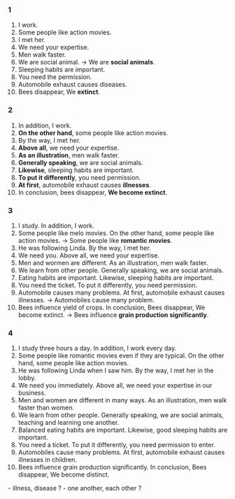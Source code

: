 ### 1
1. I work.
2. Some people like action movies.
3. I met her.
4. We need your expertise.
5. Men walk faster.
6. We are social animal.
-> We are **social animals**.
7. Sleeping habits are important.
8. You need the permission.
9. Automobile exhaust causes diseases.
10. Bees disappear, We **extinct**.
### 2
1. In addition, I work.
2. **On the other hand**, some people like action movies.
3. By the way, I met her.
4. **Above all**, we need your expertise.
5. **As an illustration**, men walk faster.
6. **Generally speaking**, we are social animals.
7. **Likewise**, sleeping habits are important.
8. **To put it differently**, you need permission.
9. **At first**, automobile exhaust causes **illnesses**.
10. In conclusion, bees disappear, **We become extinct**.
### 3
1. I study. In addition, I work.
2. Some people like melo movies. On the other hand, some people like action movies.
-> Some people like **romantic movies**.  
3. He was following Linda. By the way, I met her.
4. We need you. Above all, we need your expertise.
5. Men and wormen are different. As an illustration, men walk faster.
6. We learn from other people. Generally speaking, we are social animals.
7. Eating habits are important. Likewise, sleeping habits are important.
8. You need the ticket. To put it differently, you need permission.
9. Automobile causes many problems. At first, automobile exhaust causes illnesses.
-> Automobiles cause many problem.  
10. Bees influence yield of crops. In conclusion, Bees disappear, We become extinct.
-> Bees influence **grain production significantly**.
### 4
1. I study three hours a day. In addition, I work every day.
2. Some people like romantic movies even if they are typical. On the other hand, some people like action movies.
3. He was following Linda when I saw him. By the way, I met her in the lobby.
4. We need you immediately. Above all, we need your expertise in our business.
5. Men and women are different in many ways. As an illustration, men walk faster than women.
6. We learn from other people. Generally speaking, we are social animals, teaching and learning one another.
7. Balanced eating habits are important. Likewise, good sleeping habits are important.
8. You need a ticket. To put it differently, you need permission to enter.
9. Automobiles cause many problems. At first, automobile exhaust causes illnesses in children.
10. Bees influence grain production significantly. In conclusion, Bees disappear, We become distinct.

</hr>
- illness, disease ?
- one another, each other ?
